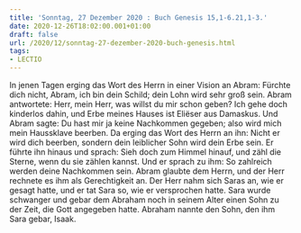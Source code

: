 ```yaml
---
title: 'Sonntag, 27 Dezember 2020 : Buch Genesis 15,1-6.21,1-3.'
date: 2020-12-26T18:02:00.001+01:00
draft: false
url: /2020/12/sonntag-27-dezember-2020-buch-genesis.html
tags: 
- LECTIO
---
```


In jenen Tagen erging das Wort des Herrn in einer Vision an Abram: Fürchte dich nicht, Abram, ich bin dein Schild; dein Lohn wird sehr groß sein. Abram antwortete: Herr, mein Herr, was willst du mir schon geben? Ich gehe doch kinderlos dahin, und Erbe meines Hauses ist Eliëser aus Damaskus. Und Abram sagte: Du hast mir ja keine Nachkommen gegeben; also wird mich mein Haussklave beerben. Da erging das Wort des Herrn an ihn: Nicht er wird dich beerben, sondern dein leiblicher Sohn wird dein Erbe sein. Er führte ihn hinaus und sprach: Sieh doch zum Himmel hinauf, und zähl die Sterne, wenn du sie zählen kannst. Und er sprach zu ihm: So zahlreich werden deine Nachkommen sein. Abram glaubte dem Herrn, und der Herr rechnete es ihm als Gerechtigkeit an. Der Herr nahm sich Saras an, wie er gesagt hatte, und er tat Sara so, wie er versprochen hatte. Sara wurde schwanger und gebar dem Abraham noch in seinem Alter einen Sohn zu der Zeit, die Gott angegeben hatte. Abraham nannte den Sohn, den ihm Sara gebar, Isaak.
